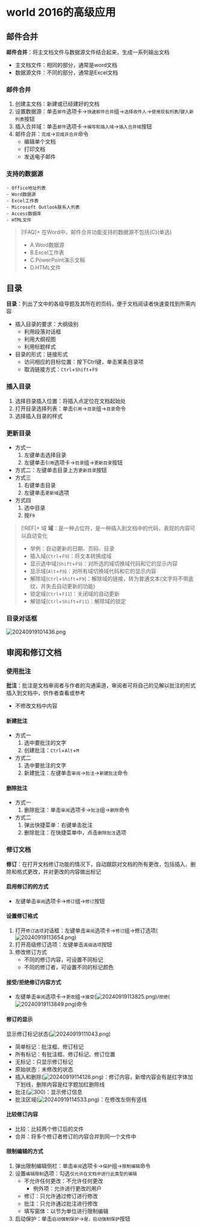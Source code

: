 # world 2016的高级应用

## 邮件合并

**邮件合并**：将主文档文件与数据源文件结合起来，生成一系列输出文档
- 主文档文件：相同的部分，通常是word文档
- 数据源文件：不同的部分，通常是Excel文档

### 邮件合并
1. 创建主文档：新建或已经建好的文档
2. 设置数据源：单击`邮件`选项卡->`快速邮件合并`组->`选择收件人`->`使用现有列表`/`键入新列表`按钮
3. 插入合并域：单击`邮件`选项卡->`编写和插入域`->`插入合并域`按钮
4. 邮件合并：`完成`->`完成并合并`命令
	- 编辑单个文档
	- 打印文档
	- 发送电子邮件
### 支持的数据源
	- Office地址列表
	- Word数据源
	- Excel工作表
	- Microsoft Outlook联系人列表
	- Access数据库
	- HTML文件

>[!FAQ]+ 在Word中，邮件合并功能支持的数据源不包括(C)(单选)
> - A.Word数据源
> - B.Excel工作表
> - C.PowerPoint演示文稿
> - D.HTML文件

## 目录

**目录**：列出了文中的各级导题及其所在的页码，便于文档阅读者快速查找到所需内容
- 插入目录的要求：大纲级别
	- 利用段落对话框
	- 利用大纲视图
	- 利用标题样式
- 目录的形式：链接形式
	- 访问相应的目标位置：按下Ctrl键，单击某条目录项
	- 取消链接方式：`Ctrl`+`Shift`+`F9`

### 插入目录
1. 选择目录插入位置：将插入点定位在文档起始处
2. 打开目录选择列表：单击`引用`->`目录`组->`目录`命令
3. 选择插入目录的样式
### 更新目录
- 方式一
	1. 左键单击选择目录
	2. 左键单击`引用`选项卡->`目录`组->`更新目录`按钮
- 方式二：左键单击目录上方`更新目录`按钮
- 方式三
	1. 右键单击目录
	2. 左键单击`更新域`选项
- 方式四
	1. 选中目录
	2. 按`F9`

>[!REF]+ 域
> **域**：是一种占位符，是一种插入到文档中的代码，表现的内容可以自动变化
> - 举例：自动更新的日期、页码、目录
> - 插入域(`Ctrl`+`F9`)：将文本转换成域
> - 显示选中域(`Shift`+`F9`)：对所选的域切换域代码和它的显示内容
> - 显示域(`Alt`+`F9`)：对所有域切换域代码和它的显示内容
> - 解除域(`Ctrl`+`Shift`+`F9`)：解除域的链接，转为普通文本(文字将不带底纹，并失去自动更新的功能)
> - 锁定域(`Ctrl`+`F11`)：关闭域的自动更新
> - 解锁域(`Ctrl`+`Shift`+`F11`)：解除域的锁定


### 目录对话框

![20240919101436.png](../../attachment/png/Pasted%20image%2020240919101436.png)

## 审阅和修订文档

### 使用批注

**批注**：批注是文档审阅者与作者的沟通渠道，审阅者可将自己的见解以批注的形式插入到文档中，供作者查看或参考
- 不修改文档中内容
#### 新建批注
- 方式一
	1. 选中要批注的文字
	2. 创建批注：`Ctrl`+`Alt`+`M`
- 方式二
	1. 选中要批注的文字
	2. 新建批注：左键单击`审阅`->`批注`->`新建批注`命令
#### 删除批注
- 方式一
	1. 删除批注：单击`审阅`选项卡->`批注`组->`删除`命令
- 方式二
	1. 弹出快捷菜单：右键单击批注
	2. 删除批注：在快捷菜单中，点击`删除批注`选项


### 修订文档


**修订**：在打开文档修订功能的情况下，自动跟踪对文档的所有更改，包括插入、删除和格式更改，并对更改的内容做出标记

#### 启用修订的的方式
- 左键单击`审阅`选项卡->`修订`组->`修订`按钮
#### 设置修订格式
1. 打开`修订选项`对话框：左键单击`审阅`选项卡->`修订`组->修订选项(![20240919113654.png](../../attachment/png/Pasted%20image%2020240919113654.png))
2. 打开高级修订选项：左键单击`高级选项`按钮
3. 修改修订方式
	- 不同的修订内容，可设置不同标记
	- 不同的修订者，可设置不同的标记颜色
#### 接受/拒绝修订内容方式
- 左键单击`审阅`选项卡->`更改`组->`接受`(![20240919113825.png](../../attachment/png/Pasted%20image%2020240919113825.png))/`拒绝`(![20240919113849.png](../../attachment/png/Pasted%20image%2020240919113849.png))命令
#### 修订的显示
显示修订标记状态(![20240919111043.png](../../attachment/png/Pasted%20image%2020240919111043.png))
- 简单标记：批注框、修订标记
- 所有标记：有批注框、修订标记、修订位置
- 无标记：只显示修订标记
- 原始状态：未修改的状态
- 插入和删除(![20240919114128.png](../../attachment/png/Pasted%20image%2020240919114128.png))：修订内容，新增内容会有是红字体加下划线，删除内容是红字题加红删除线
- 批注(![300](../../attachment/png/Pasted%20image%2020240919114323.png))：显示修订信息
- 批注区域(![20240919114533.png](../../attachment/png/Pasted%20image%2020240919114533.png))：在修改左侧有竖线
#### 比较修订内容
- 比较：比较两个修订后的文件
- 合并：将多个修订者修订的内容合并到同一个文件中
#### 限制编辑的方式
1. 弹出限制编辑侧栏：单击`审阅`选项卡->`保护`组->`限制编辑`命令
2. 设置`编辑限制`选项：勾选`仅允许在文档中进行此类型的编辑`
	- 不允许任何更改：不允许任何更改
		- 例外项：允许进行更改的用户
	- 修订：只允许通过修订进行修改
	- 批注：只允许通过批注进行修改
	- 填写窗体：以节为单位进行限制编辑
3. 启动保护：单击`启动强制保护`->`是，启动强制保护`按钮
